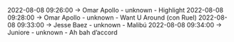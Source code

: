 2022-08-08 09:26:00 -> Omar Apollo - unknown - Highlight
2022-08-08 09:28:00 -> Omar Apollo - unknown - Want U Around (con Ruel)
2022-08-08 09:33:00 -> Jesse Baez - unknown - Malibú
2022-08-08 09:34:00 -> Juniore - unknown - Ah bah d’accord
